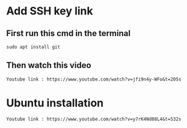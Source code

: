 # Add SSH key link
   
## First run this cmd in the terminal
    sudo apt install git

## Then watch this video
    Youtube link : https://www.youtube.com/watch?v=jfi9n4y-WFo&t=205s


# Ubuntu installation 

    Youtube link : https://www.youtube.com/watch?v=y7rK4Nd88L4&t=532s

